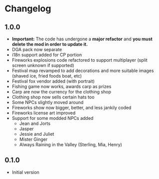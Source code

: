# Changelog

## 1.0.0

  * **Important:** The code has undergone a **major refactor** and **you must delete the mod in order to update it.**
  * DGA pack now separate
  * i18n support added for CP portion
  * Fireworks explosions code refactored to support multiplayer (split screen unknown if supported)
  * Festival map revamped to add decorations and more suitable images (shaved ice, fried foods boat, etc)
  * Festival fox vendor added (with portrait)
  * Fishing game now works, awards carp as prizes
  * Carp are now the currency for the clothing shop
  * Clothing shop now sells certain hats too
  * Some NPCs slightly moved around
  * Fireworks show now bigger, better, and less jankily coded
  * Fireworks license art improved
  * Support for some modded NPCs added
      * Jean and Jorts
      * Jasper
      * Jessie and Juliet
      * Mister Ginger
      * Always Raining in the Valley (Sterling, Mia, Henry)
## 0.1.0
  * Initial version
